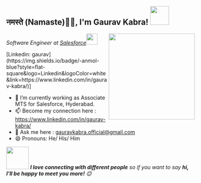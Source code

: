 <h2>नमस्ते (Namaste)🙏🏻, I'm Gaurav Kabra! <img src="https://media.giphy.com/media/12oufCB0MyZ1Go/giphy.gif" width="50"></h2>
<img align='right' src="https://media.giphy.com/media/M9gbBd9nbDrOTu1Mqx/giphy.gif" width="230">
<p><em>Software Engineer at <a href="https://www.salesforce.com/">Salesforce</a><img src="https://media.giphy.com/media/WUlplcMpOCEmTGBtBW/giphy.gif" width="30"> 
</em></p>
[Linkedin: gaurav](https://img.shields.io/badge/-anmol-blue?style=flat-square&logo=Linkedin&logoColor=white&link=https://www.linkedin.com/in/gaurav-kabra/)]

- 🔭 I’m currently working as Associate MTS for Salesforce, Hyderabad.
- 📫 Become my connection here : https://www.linkedin.com/in/gaurav-kabra/
- 💬 Ask me here : gauravkabra.official@gmail.com
- 😄 Pronouns: He/ His/ Him

<img src="https://media.giphy.com/media/LnQjpWaON8nhr21vNW/giphy.gif" width="60"> <em><b>I love connecting with different people</b> so if you want to say <b>hi, I'll be happy to meet you more!</b> 😊</em>

<!--
**gaurav-kabra-official/gaurav-kabra-official** is a ✨ _special_ ✨ repository because its `README.md` (this file) appears on your GitHub profile.

Here are some ideas to get you started:

- 🔭 I’m currently working on ...
- 🌱 I’m currently learning ...
- 👯 I’m looking to collaborate on ...
- 🤔 I’m looking for help with ...
- 💬 Ask me about ...
- 📫 How to reach me: ...
- 😄 Pronouns: ...
- ⚡ Fun fact: ...
-->

